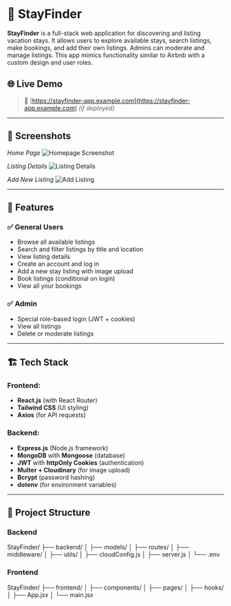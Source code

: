 # 🏡 StayFinder

**StayFinder** is a full-stack web application for discovering and listing vacation stays. It allows users to explore available stays, search listings, make bookings, and add their own listings. Admins can moderate and manage listings. This app mimics functionality similar to Airbnb with a custom design and user roles.

## 🌐 Live Demo

> 🔗 [https://stayfinder-app.example.com](https://stayfinder-app.example.com) *(if deployed)*

---

## 📸 Screenshots

*Home Page*
![Homepage Screenshot](./screenshots/home.png)

*Listing Details*
![Listing Details](./screenshots/listing-details.png)

*Add New Listing*
![Add Listing](./screenshots/add-listing.png)

---

## 🔧 Features

### ✅ General Users
- Browse all available listings
- Search and filter listings by title and location
- View listing details
- Create an account and log in
- Add a new stay listing with image upload
- Book listings (conditional on login)
- View all your bookings

### ✅ Admin
- Special role-based login (JWT + cookies)
- View all listings
- Delete or moderate listings

---

## 🏗️ Tech Stack

### Frontend:
- **React.js** (with React Router)
- **Tailwind CSS** (UI styling)
- **Axios** (for API requests)

### Backend:
- **Express.js** (Node.js framework)
- **MongoDB** with **Mongoose** (database)
- **JWT** with **httpOnly Cookies** (authentication)
- **Multer + Cloudinary** (for image upload)
- **Bcrypt** (password hashing)
- **dotenv** (for environment variables)

---

## 📁 Project Structure

### Backend
StayFinder/
├── backend/
│ ├── models/
│ ├── routes/
│ ├── middleware/
│ ├── utils/
│ ├── cloudConfig.js
│ ├── server.js
│ └── .env


### Frontend

StayFinder/
├── frontend/
│ ├── components/
│ ├── pages/
│ ├── hooks/
│ ├── App.jsx
│ └── main.jsx




